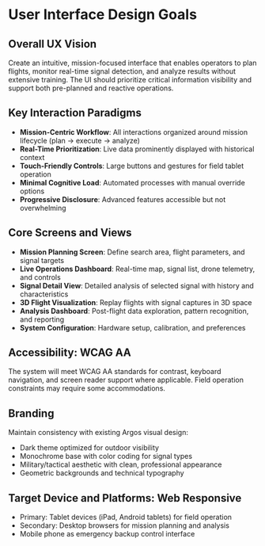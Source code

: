 # User Interface Design Goals

## Overall UX Vision
Create an intuitive, mission-focused interface that enables operators to plan flights, monitor real-time signal detection, and analyze results without extensive training. The UI should prioritize critical information visibility and support both pre-planned and reactive operations.

## Key Interaction Paradigms
- **Mission-Centric Workflow**: All interactions organized around mission lifecycle (plan → execute → analyze)
- **Real-Time Prioritization**: Live data prominently displayed with historical context
- **Touch-Friendly Controls**: Large buttons and gestures for field tablet operation
- **Minimal Cognitive Load**: Automated processes with manual override options
- **Progressive Disclosure**: Advanced features accessible but not overwhelming

## Core Screens and Views
- **Mission Planning Screen**: Define search area, flight parameters, and signal targets
- **Live Operations Dashboard**: Real-time map, signal list, drone telemetry, and controls
- **Signal Detail View**: Detailed analysis of selected signal with history and characteristics
- **3D Flight Visualization**: Replay flights with signal captures in 3D space
- **Analysis Dashboard**: Post-flight data exploration, pattern recognition, and reporting
- **System Configuration**: Hardware setup, calibration, and preferences

## Accessibility: WCAG AA
The system will meet WCAG AA standards for contrast, keyboard navigation, and screen reader support where applicable. Field operation constraints may require some accommodations.

## Branding
Maintain consistency with existing Argos visual design:
- Dark theme optimized for outdoor visibility
- Monochrome base with color coding for signal types
- Military/tactical aesthetic with clean, professional appearance
- Geometric backgrounds and technical typography

## Target Device and Platforms: Web Responsive
- Primary: Tablet devices (iPad, Android tablets) for field operation
- Secondary: Desktop browsers for mission planning and analysis
- Mobile phone as emergency backup control interface
